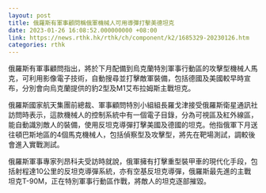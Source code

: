 ```yaml
---
layout: post
title: 俄羅斯有軍事顧問稱俄軍機械人可用導彈打擊美德坦克
date: 2023-01-26 16:08:52.000000000 +08:00
link: https://news.rthk.hk/rthk/ch/component/k2/1685329-20230126.htm
categories: rthk
---
```


俄羅斯有軍事顧問指出，將於下月配備到烏克蘭特別軍事行動區的攻擊型機械人馬克，可利用影像電子技術，自動搜尋並打擊敵軍裝備，包括德國及美國較早時宣布，分別會向烏克蘭提供的豹2型及M1艾布拉姆斯主戰坦克。

俄羅斯國家航天集團前總裁、軍事顧問特別小組組長羅戈津接受俄羅斯衛星通訊社訪問時表示，這款機械人的控制系統中有一個電子目錄，分為可視區及紅外線區，能自動識別敵人的裝備，使用反坦克導彈打擊美國及德國的坦克。他指俄軍下月送往頓巴斯地區的4個馬克機械人，包括偵察型及攻擊型，將先在靶場測試，調較後會進入實戰測試。

俄羅斯軍事專家列昂科夫受訪時就說，俄軍擁有打擊重型裝甲車的現代化手段，包括射程達10公里的反坦克導彈系統，亦有空基反坦克導彈，俄羅斯最先進的主戰坦克T-90M，正在特別軍事行動區作戰，將敵人的坦克逐部摧毀。
